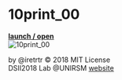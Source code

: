 # 10print_00

**[launch / open](http://dsii-2018-unirsm.github.io/iretrtr/10print/10print_00)**<br>
![10print_00](https://i.imgur.com/KWW8ntK.gif)

by @iretrtr © 2018 MIT License  
DSII2018 Lab @UNIRSM [website](http://dsii-2018-unirsm.github.io)
